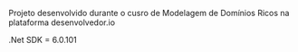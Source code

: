 Projeto desenvolvido durante o cusro de Modelagem de Domínios Ricos na plataforma desenvolvedor.io

.Net SDK = 6.0.101
